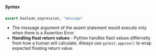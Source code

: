 ##### Syntax

```py
assert boolean_expression, "message"
```

* The message argument of the assert statement would execute only when there is a Assertion Error.
* **Handling float return values** - Python handles flaot values differnetly from how a human will calculate. Always use `pytest.approx()` to wrap expected floating return value. 

